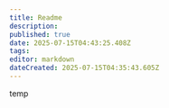 ```yaml
---
title: Readme
description: 
published: true
date: 2025-07-15T04:43:25.408Z
tags: 
editor: markdown
dateCreated: 2025-07-15T04:35:43.605Z
---
```


temp

